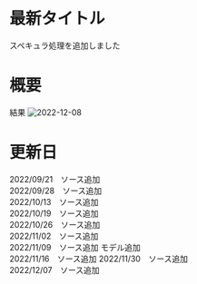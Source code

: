 # 最新タイトル
スペキュラ処理を追加しました

# 概要
結果
![2022-12-08](https://user-images.githubusercontent.com/71620950/206329847-7a8a4658-ec74-43af-ae8d-30ea1c82ef19.png)

# 更新日
2022/09/21　ソース追加  
2022/09/28　ソース追加  
2022/10/13　ソース追加  
2022/10/19　ソース追加  
2022/10/26　ソース追加  
2022/11/02　ソース追加  
2022/11/09　ソース追加 モデル追加  
2022/11/16　ソース追加
2022/11/30　ソース追加  
2022/12/07　ソース追加
